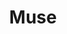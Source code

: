 ---
title: Muse
shortDescription: "Muse was a startup that grew out of a class project to provide a platform where music listeners could explore new music and meet new people through an analysis of their music taste. Throughout the duration of the project, we were tasked with both designing a brand and creating the software for the mobile application"
year: "2021"
skills: ["some", "more"]
color1: "#FFF"
color2: "black"
color3: "red"
colorBkg1: "#202020"
colorBkg2: "#FFF"
colorTxt1: "#FFF"
colorTxt2: "#202020"
backgroundPatternSrc: ""
mainImageSrc: "/assets/images/muse/muse-main.png"
font: "'Raleway', sans-serif"
class: "muse"
headerImgSrc: "/assets/images/muse/muse-header.svg"
---